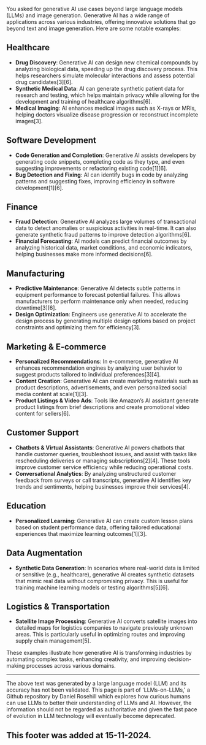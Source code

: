 You asked for generative AI use cases beyond large language models (LLMs) and image generation. Generative AI has a wide range of applications across various industries, offering innovative solutions that go beyond text and image generation. Here are some notable examples:

## Healthcare

- **Drug Discovery**: Generative AI can design new chemical compounds by analyzing biological data, speeding up the drug discovery process. This helps researchers simulate molecular interactions and assess potential drug candidates\[3]\[6].
- **Synthetic Medical Data**: AI can generate synthetic patient data for research and testing, which helps maintain privacy while allowing for the development and training of healthcare algorithms\[6].
- **Medical Imaging**: AI enhances medical images such as X-rays or MRIs, helping doctors visualize disease progression or reconstruct incomplete images\[3].

## Software Development

- **Code Generation and Completion**: Generative AI assists developers by generating code snippets, completing code as they type, and even suggesting improvements or refactoring existing code\[1]\[6].
- **Bug Detection and Fixing**: AI can identify bugs in code by analyzing patterns and suggesting fixes, improving efficiency in software development\[1]\[6].

## Finance

- **Fraud Detection**: Generative AI analyzes large volumes of transactional data to detect anomalies or suspicious activities in real-time. It can also generate synthetic fraud patterns to improve detection algorithms\[6].
- **Financial Forecasting**: AI models can predict financial outcomes by analyzing historical data, market conditions, and economic indicators, helping businesses make more informed decisions\[6].

## Manufacturing

- **Predictive Maintenance**: Generative AI detects subtle patterns in equipment performance to forecast potential failures. This allows manufacturers to perform maintenance only when needed, reducing downtime\[3]\[6].
- **Design Optimization**: Engineers use generative AI to accelerate the design process by generating multiple design options based on project constraints and optimizing them for efficiency\[3].

## Marketing & E-commerce

- **Personalized Recommendations**: In e-commerce, generative AI enhances recommendation engines by analyzing user behavior to suggest products tailored to individual preferences\[3]\[4].
- **Content Creation**: Generative AI can create marketing materials such as product descriptions, advertisements, and even personalized social media content at scale\[1]\[3].
- **Product Listings & Video Ads**: Tools like Amazon’s AI assistant generate product listings from brief descriptions and create promotional video content for sellers\[6].

## Customer Support

- **Chatbots & Virtual Assistants**: Generative AI powers chatbots that handle customer queries, troubleshoot issues, and assist with tasks like rescheduling deliveries or managing subscriptions\[2]\[4]. These tools improve customer service efficiency while reducing operational costs.
- **Conversational Analytics**: By analyzing unstructured customer feedback from surveys or call transcripts, generative AI identifies key trends and sentiments, helping businesses improve their services\[4].

## Education

- **Personalized Learning**: Generative AI can create custom lesson plans based on student performance data, offering tailored educational experiences that maximize learning outcomes\[1]\[3].

## Data Augmentation

- **Synthetic Data Generation**: In scenarios where real-world data is limited or sensitive (e.g., healthcare), generative AI creates synthetic datasets that mimic real data without compromising privacy. This is useful for training machine learning models or testing algorithms\[5]\[6].

## Logistics & Transportation

- **Satellite Image Processing**: Generative AI converts satellite images into detailed maps for logistics companies to navigate previously unknown areas. This is particularly useful in optimizing routes and improving supply chain management\[5].

These examples illustrate how generative AI is transforming industries by automating complex tasks, enhancing creativity, and improving decision-making processes across various domains.

&#x20;

---

The above text was generated by a large language model (LLM) and its accuracy has not been validated. This page is part of 'LLMs-on-LLMs,' a Github repository by Daniel Rosehill which explores how curious humans can use LLMs to better their understanding of LLMs and AI. However, the information should not be regarded as authoritative and given the fast pace of evolution in LLM technology will eventually become deprecated. 

This footer was added at 15-11-2024.
---
